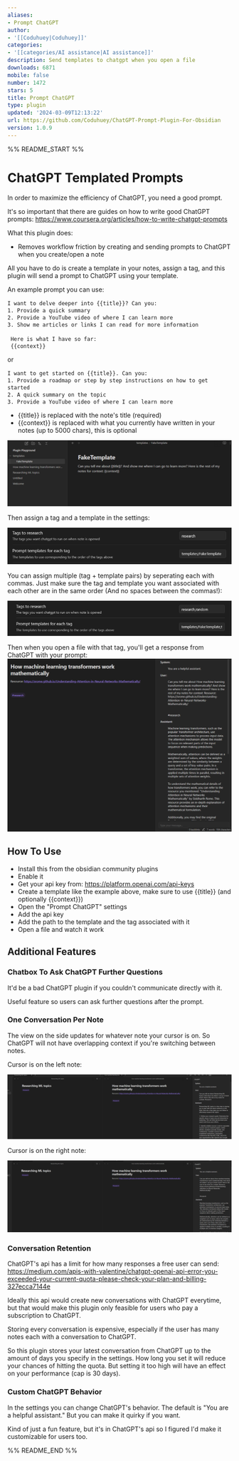 ```yaml
---
aliases:
- Prompt ChatGPT
author:
- '[[Coduhuey|Coduhuey]]'
categories:
- '[[categories/AI assistance|AI assistance]]'
description: Send templates to chatgpt when you open a file
downloads: 6871
mobile: false
number: 1472
stars: 5
title: Prompt ChatGPT
type: plugin
updated: '2024-03-09T12:13:22'
url: https://github.com/Coduhuey/ChatGPT-Prompt-Plugin-For-Obsidian
version: 1.0.9
---
```


%% README_START %%

# ChatGPT Templated Prompts

In order to maximize the efficiency of ChatGPT, you need a good prompt.

It's so important that there are guides on how to write good ChatGPT prompts: https://www.coursera.org/articles/how-to-write-chatgpt-prompts

What this plugin does: 
- Removes workflow friction by creating and sending prompts to ChatGPT when you create/open a note

All you have to do is create a template in your notes, assign a tag, and this plugin will send a prompt to ChatGPT using your template.

An example prompt you can use:
~~~
I want to delve deeper into {{title}}? Can you:
1. Provide a quick summary
2. Provide a YouTube video of where I can learn more
3. Show me articles or links I can read for more information

 Here is what I have so far: 
 {{context}}
~~~

or 

~~~
I want to get started on {{title}}. Can you:
1. Provide a roadmap or step by step instructions on how to get started
2. A quick summary on the topic 
3. Provide a YouTube video of where I can learn more
~~~

- {{title}} is replaced with the note's title (required)
- {{context}} is replaced with what you currently have written in your notes (up to 5000 chars), this is optional


![TemplateExample](https://raw.githubusercontent.com/Coduhuey/ChatGPT-Prompt-Plugin-For-Obsidian/HEAD/TemplateExample.png)


Then assign a tag and a template in the settings:

![SettingsExample](https://raw.githubusercontent.com/Coduhuey/ChatGPT-Prompt-Plugin-For-Obsidian/HEAD/SettingsExample.png)

You can assign multiple (tag + template pairs) by seperating each with commas. Just make sure the tag and template you want associated with each other are in the same order (And no spaces between the commas!):

![MultipleTags](https://raw.githubusercontent.com/Coduhuey/ChatGPT-Prompt-Plugin-For-Obsidian/HEAD/MultipleTags.png)

Then when you open a file with that tag, you'll get a response from ChatGPT with your prompt:
![ResponseExample](https://raw.githubusercontent.com/Coduhuey/ChatGPT-Prompt-Plugin-For-Obsidian/HEAD/ResponseExample.png)


## How To Use

- Install this from the obsidian community plugins
- Enable it
- Get your api key from: https://platform.openai.com/api-keys
- Create a template like the example above, make sure to use {{title}} (and optionally {{context}})
- Open the "Prompt ChatGPT" settings
- Add the api key
- Add the path to the template and the tag associated with it
- Open a file and watch it work


## Additional Features

### Chatbox To Ask ChatGPT Further Questions

It'd be a bad ChatGPT plugin if you couldn't communicate directly with it. 

Useful feature so users can ask further questions after the prompt.


### One Conversation Per Note

The view on the side updates for whatever note your cursor is on. So ChatGPT will not have overlapping context if you're switching between notes.

Cursor is on the left note:

![CursorLeft](https://raw.githubusercontent.com/Coduhuey/ChatGPT-Prompt-Plugin-For-Obsidian/HEAD/CursorLeft.png)

Cursor is on the right note:

![CursorRight](https://raw.githubusercontent.com/Coduhuey/ChatGPT-Prompt-Plugin-For-Obsidian/HEAD/CursorRight.png)

### Conversation Retention

ChatGPT's api has a limit for how many responses a free user can send: https://medium.com/apis-with-valentine/chatgpt-openai-api-error-you-exceeded-your-current-quota-please-check-your-plan-and-billing-327ecca7144e

Ideally this api would create new conversations with ChatGPT everytime, but that would make this plugin only feasible for users who pay a subscription to ChatGPT.

Storing every conversation is expensive, especially if the user has many notes each with a conversation to ChatGPT.

So this plugin stores your latest conversation from ChatGPT up to the amount of days you specify in the settings. How long you set it will reduce your chances of hitting the quota. But setting it too high will have an effect on your performance (cap is 30 days).

### Custom ChatGPT Behavior

In the settings you can change ChatGPT's behavior. The default is "You are a helpful assistant." But you can make it quirky if you want. 

Kind of just a fun feature, but it's in ChatGPT's api so I figured I'd make it customizable for users too.

%% README_END %%